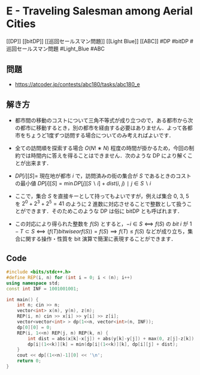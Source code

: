 # E - Traveling Salesman among Aerial Cities
[[DP]] [[bitDP]] [[巡回セールスマン問題]] [[Light Blue]] [[ABC]]
#DP #bitDP #巡回セールスマン問題 #Light_Blue #ABC 

## 問題
- https://atcoder.jp/contests/abc180/tasks/abc180_e

## 解き方
- 都市間の移動のコストについて三角不等式が成り立つので，ある都市から次の都市に移動するとき，別の都市を経由する必要はありません．よって各都市をちょうど1度ずつ訪問する場合についてのみ考えればよいです．

- 全ての訪問順を探索する場合 $O(N!∗N)$ 程度の時間が掛かるため，今回の制約では時間内に答えを得ることはできません．次のような DP により解くことが出来ます．

- $DP[i][S] =$ 現在地が都市 $i$ で，訪問済みの街の集合が $S$ であるときのコストの最小値
$DP[i][S] = \min{DP[j][S∖{i}]+dist(i,\ j)∣j \in S∖ {i}}$

- ここで，集合 $S$ を直接キーとして持ってもよいですが，例えば集合 ${0,\ 3,\ 5}$ を $2^0 + 2^3 + 2^5 = 41$ のように $2$ 進数に対応させることで整数として扱うことができます．そのためこのような DP は俗に bitDP とも呼ばれます．

- この対応により得られた整数を $f(S)$ とすると，$-i ∈ S ⟺  f(S)$ の $bit\ i$ が $1 - T ⊂ S ⟺ (f(T) bitwiseor f(S)) = f(S) ⟹ f(T) ≤ f(S)$  などが成り立ち，集合に関する操作・性質を bit 演算で簡潔に表現することができます．

## Code
```c++
#include <bits/stdc++.h>
#define REP(i, n) for (int i = 0; i < (n); i++)
using namespace std;
const int INF = 1001001001;

int main() {
	int n; cin >> n;
	vector<int> x(n), y(n), z(n);
	REP(i, n) cin >> x[i] >> y[i] >> z[i];
	vector<vector<int> > dp(1<<n, vector<int>(n, INF));
	dp[0][0] = 0;
	REP(i, 1<<n) REP(j, n) REP(k, n) {
		int dist = abs(x[k]-x[j]) + abs(y[k]-y[j]) + max(0, z[j]-z[k]);
		dp[i|(1<<k)][k] = min(dp[i|(1<<k)][k], dp[i][j] + dist);
	}
	cout << dp[(1<<n)-1][0] << '\n';
	return 0;
}
```